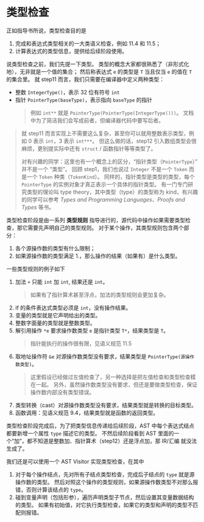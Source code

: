 # 类型检查
正如指导书所说，类型检查目的是
1. 完成和表达式类型相关的一大类语义检查，例如 11.4 和 11.5；
2. 计算表达式的类型信息，提供给后续阶段使用。

说类型检查之前，我们先提一下类型。
类型的概念大家都很熟悉了（非形式化地），无非就是一个值的集合；
然后称表达式 `e` 的类型是 `T` 当且仅当 `e` 的值在 `T` 的集合里。
就 step11 而言，我们只需要在编译器中定义两种类型：
* 整数 `IntegerType()`，表示 32 位有符号 `int`
* 指针 `PointerType(baseType)`，表示指向 `baseType` 的指针
    > 例如 `int**` 就是 `PointerType(PointerType(IntegerType()))`。
    > 文档中为了简洁我们会写成前者，但编译器代码中要写后者。

> 就 step11 而言实现上不需要这么复杂，甚至你可以就用整数表示类型，例如 0 表示 `int`，3 表示 `int***`。
> 但这么做的话，step12 引入数组类型会很麻烦，更别提实际中还有 `struct` / 函数指针等等类型了。
>
> 对有兴趣的同学：这里也有一个概念上的区分，“指针类型（`PointerType`）” 并不是一个 “类型”。
> 回顾 step1，我们也说过 `Integer` 不是一个 `Token` 而是一个 `Token` 种类（`TokenKind`）。
> 同样的，指针类型是类型的类型，每个 `PointerType` 的实例对象才真正表示一个具体的指针类型。
> 有一门专门研究类型的理论叫 type theory，其中类型（type）的类型称为 kind，有兴趣的同学可以参考 *Types and Programming Languages*、*Proofs and Types* 等书。

类型检查阶段是由一系列 **类型规则** 指导进行的，源代码中操作如果需要类型检查，那它需要先声明自己的类型规则。
对于某个操作，其类型规则包含两个部分：
1. 各个源操作数的类型有什么限制；
2. 如果源操作数的类型满足 1.，那么操作的结果（如果有）是什么类型。

一些类型规则的例子如下
1. 加法 `+` 只能 `int` 加 `int`, 结果还是 `int`。
    > 如果有了指针算术甚至浮点，加法的类型规则会更加复杂。
2. if 的条件表达式类型必须是 `int`，没有操作结果。
3. 变量的类型就是它声明给出的类型。
4. 整数字面量的类型就是整数类型。
5. 解引用操作 `*e` 要求操作数类型 `e` 是指针类型 `T*`，结果类型是 `T`。
    > 指针能执行的操作很有限，见语义规范 11.5
6. 取地址操作符 `&e` 对源操作数类型没有要求，结果类型是 `PointerType(源操作数类型)`。
    > 这里假设已经做过左值检查了，另一种选择是把左值检查和类型检查糅在一起。
    > 另外，虽然操作数类型没有要求，但还是要做类型检查，保证操作数内部没有类型错误。
7. 类型转换（cast）对源操作数类型没有要求，结果类型就是转换的目标类型。
8. 函数调用：见语义规范 9.4，结果类型就是函数的返回类型。

类型检查阶段完成后，为了把类型信息传递给后续阶段，AST 中每个表达式结点都要新增一个属性 `type` 描述它的类型。
不然后续阶段看到 AST 里面的一个“加”，都不知道是整数加、指针算术（step12）还是浮点加，那 IR/汇编 就没法生成了。

我们还是可以使用一个 AST Visitor 实现类型检查，在其中
1. 对于每个操作结点，先对所有子结点类型检查，完成后子结点的 `type` 就是源操作数的类型。
    然后对照这个操作的类型规则，如果源操作数类型不对那么报错，否则计算该结点的 `type`。
2. 碰到变量声明（包括形参），遍历声明类型子节点，然后设置其变量数据结构的类型。
    如果有初始值，对它执行类型检查，如果它的类型和声明的类型不匹配则报错。
